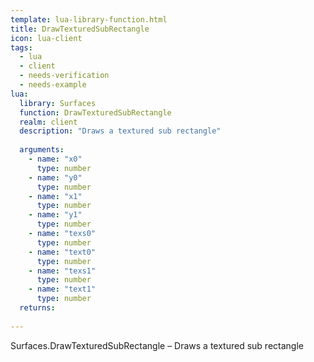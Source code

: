 ```yaml
---
template: lua-library-function.html
title: DrawTexturedSubRectangle
icon: lua-client
tags:
  - lua
  - client
  - needs-verification
  - needs-example
lua:
  library: Surfaces
  function: DrawTexturedSubRectangle
  realm: client
  description: "Draws a textured sub rectangle"
  
  arguments:
    - name: "x0"
      type: number
    - name: "y0"
      type: number
    - name: "x1"
      type: number
    - name: "y1"
      type: number
    - name: "texs0"
      type: number
    - name: "text0"
      type: number
    - name: "texs1"
      type: number
    - name: "text1"
      type: number
  returns:
    
---
```


<div class="lua__search__keywords">
Surfaces.DrawTexturedSubRectangle &#x2013; Draws a textured sub rectangle
</div>

